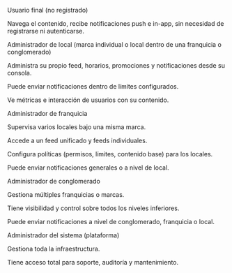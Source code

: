 Usuario final (no registrado)

Navega el contenido, recibe notificaciones push e in-app, sin necesidad de registrarse ni autenticarse.

Administrador de local (marca individual o local dentro de una franquicia o conglomerado)

Administra su propio feed, horarios, promociones y notificaciones desde su consola.

Puede enviar notificaciones dentro de límites configurados.

Ve métricas e interacción de usuarios con su contenido.

Administrador de franquicia

Supervisa varios locales bajo una misma marca.

Accede a un feed unificado y feeds individuales.

Configura políticas (permisos, límites, contenido base) para los locales.

Puede enviar notificaciones generales o a nivel de local.

Administrador de conglomerado

Gestiona múltiples franquicias o marcas.

Tiene visibilidad y control sobre todos los niveles inferiores.

Puede enviar notificaciones a nivel de conglomerado, franquicia o local.

Administrador del sistema (plataforma)

Gestiona toda la infraestructura.

Tiene acceso total para soporte, auditoría y mantenimiento.